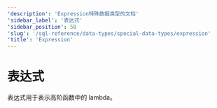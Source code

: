 ```yaml
---
'description': 'Expression特殊数据类型的文档'
'sidebar_label': '表达式'
'sidebar_position': 58
'slug': '/sql-reference/data-types/special-data-types/expression'
'title': 'Expression'
---
```





# 表达式

表达式用于表示高阶函数中的 lambda。
